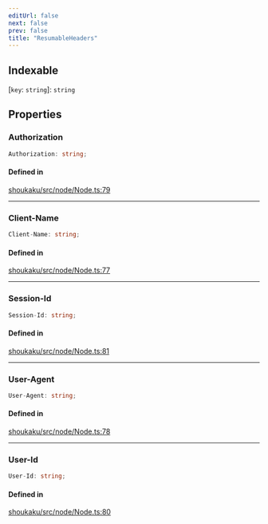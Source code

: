 ```yaml
---
editUrl: false
next: false
prev: false
title: "ResumableHeaders"
---
```


## Indexable

 \[`key`: `string`\]: `string`

## Properties

<a id="authorization" name="authorization"></a>

### Authorization

```ts
Authorization: string;
```

#### Defined in

[shoukaku/src/node/Node.ts:79](https://github.com/shipgirlproject/shoukaku/blob/9d5588e950f8b8cbe3cdd5386a275943ff6fdba1/src/node/Node.ts#L79)

***

<a id="client-name" name="client-name"></a>

### Client-Name

```ts
Client-Name: string;
```

#### Defined in

[shoukaku/src/node/Node.ts:77](https://github.com/shipgirlproject/shoukaku/blob/9d5588e950f8b8cbe3cdd5386a275943ff6fdba1/src/node/Node.ts#L77)

***

<a id="session-id" name="session-id"></a>

### Session-Id

```ts
Session-Id: string;
```

#### Defined in

[shoukaku/src/node/Node.ts:81](https://github.com/shipgirlproject/shoukaku/blob/9d5588e950f8b8cbe3cdd5386a275943ff6fdba1/src/node/Node.ts#L81)

***

<a id="user-agent" name="user-agent"></a>

### User-Agent

```ts
User-Agent: string;
```

#### Defined in

[shoukaku/src/node/Node.ts:78](https://github.com/shipgirlproject/shoukaku/blob/9d5588e950f8b8cbe3cdd5386a275943ff6fdba1/src/node/Node.ts#L78)

***

<a id="user-id" name="user-id"></a>

### User-Id

```ts
User-Id: string;
```

#### Defined in

[shoukaku/src/node/Node.ts:80](https://github.com/shipgirlproject/shoukaku/blob/9d5588e950f8b8cbe3cdd5386a275943ff6fdba1/src/node/Node.ts#L80)

